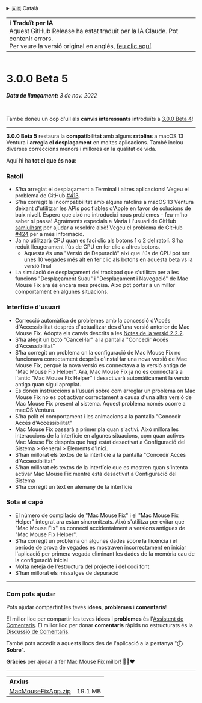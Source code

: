 <details>
<summary>🇦🇩 Català</summary>

[🇬🇧 English (GitHub)](https://github.com/noah-nuebling/mac-mouse-fix/releases/tag/3.0.0-Beta-5)\
**🇦🇩 Català**\
[🇩🇪 Deutsch](https://redirect.macmousefix.com/?target=mmf-release&tag=3.0.0-Beta-5&locale=de)\
[🇪🇸 Español](https://redirect.macmousefix.com/?target=mmf-release&tag=3.0.0-Beta-5&locale=es)\
[🇫🇷 Français](https://redirect.macmousefix.com/?target=mmf-release&tag=3.0.0-Beta-5&locale=fr)\
[🇮🇩 Indonesia](https://redirect.macmousefix.com/?target=mmf-release&tag=3.0.0-Beta-5&locale=id)\
[🇮🇹 Italiano](https://redirect.macmousefix.com/?target=mmf-release&tag=3.0.0-Beta-5&locale=it)\
[🇭🇺 Magyar](https://redirect.macmousefix.com/?target=mmf-release&tag=3.0.0-Beta-5&locale=hu)\
[🇳🇱 Nederlands](https://redirect.macmousefix.com/?target=mmf-release&tag=3.0.0-Beta-5&locale=nl)\
[🇵🇱 Polski](https://redirect.macmousefix.com/?target=mmf-release&tag=3.0.0-Beta-5&locale=pl)\
[🇧🇷 Português (Brasil)](https://redirect.macmousefix.com/?target=mmf-release&tag=3.0.0-Beta-5&locale=pt-BR)\
[🇵🇹 Português (Portugal)](https://redirect.macmousefix.com/?target=mmf-release&tag=3.0.0-Beta-5&locale=pt-PT)\
[🇷🇴 Română](https://redirect.macmousefix.com/?target=mmf-release&tag=3.0.0-Beta-5&locale=ro)\
[🇸🇪 Svenska](https://redirect.macmousefix.com/?target=mmf-release&tag=3.0.0-Beta-5&locale=sv)\
[🇻🇳 Tiếng Việt](https://redirect.macmousefix.com/?target=mmf-release&tag=3.0.0-Beta-5&locale=vi)\
[🇹🇷 Türkçe](https://redirect.macmousefix.com/?target=mmf-release&tag=3.0.0-Beta-5&locale=tr)\
[🇨🇿 Čeština](https://redirect.macmousefix.com/?target=mmf-release&tag=3.0.0-Beta-5&locale=cs)\
[🇬🇷 Ελληνικά](https://redirect.macmousefix.com/?target=mmf-release&tag=3.0.0-Beta-5&locale=el)\
[🇷🇺 Русский](https://redirect.macmousefix.com/?target=mmf-release&tag=3.0.0-Beta-5&locale=ru)\
[🇺🇦 Українська](https://redirect.macmousefix.com/?target=mmf-release&tag=3.0.0-Beta-5&locale=uk)\
[🇮🇱 עברית](https://redirect.macmousefix.com/?target=mmf-release&tag=3.0.0-Beta-5&locale=he)\
[🇸🇦 العربية](https://redirect.macmousefix.com/?target=mmf-release&tag=3.0.0-Beta-5&locale=ar)\
[🇮🇳 हिन्दी](https://redirect.macmousefix.com/?target=mmf-release&tag=3.0.0-Beta-5&locale=hi)\
[🇹🇭 ไทย](https://redirect.macmousefix.com/?target=mmf-release&tag=3.0.0-Beta-5&locale=th)\
[🇨🇳 中文 (简体)](https://redirect.macmousefix.com/?target=mmf-release&tag=3.0.0-Beta-5&locale=zh-Hans)\
[🇨🇳 中文 (繁體)](https://redirect.macmousefix.com/?target=mmf-release&tag=3.0.0-Beta-5&locale=zh-Hant)\
[🇭🇰 中文（香港)](https://redirect.macmousefix.com/?target=mmf-release&tag=3.0.0-Beta-5&locale=zh-HK)\
[🇯🇵 日本語](https://redirect.macmousefix.com/?target=mmf-release&tag=3.0.0-Beta-5&locale=ja)\
[🇰🇷 한국어](https://redirect.macmousefix.com/?target=mmf-release&tag=3.0.0-Beta-5&locale=ko)\
[Help translate Mac Mouse Fix to different languages!](https://github.com/noah-nuebling/mac-mouse-fix/discussions/731)
</details>
<table align=><td>
<b>ℹ️ Traduït per IA</b><br>
Aquest GitHub Release ha estat traduït per la IA Claude. Pot contenir errors.<br>
Per veure la versió original en anglès, <a href="https://github.com/noah-nuebling/mac-mouse-fix/releases/tag/3.0.0-Beta-5">feu clic aquí</a>.
</td></table>

<table></table>

# 3.0.0 Beta 5
***Data de llançament:** 3 de nov. 2022*

<br>

També doneu un cop d'ull als **canvis interessants** introduïts a [3.0.0 Beta 4](https://redirect.macmousefix.com/?target=mmf-release&tag=3.0.0-Beta-4&locale=ca)!

---

**3.0.0 Beta 5** restaura la **compatibilitat** amb alguns **ratolins** a macOS 13 Ventura i **arregla el desplaçament** en moltes aplicacions.
També inclou diverses correccions menors i millores en la qualitat de vida.

Aquí hi ha **tot el que és nou**:

### Ratolí

- S'ha arreglat el desplaçament a Terminal i altres aplicacions! Vegeu el problema de GitHub [#413](https://github.com/noah-nuebling/mac-mouse-fix/issues/413).
- S'ha corregit la incompatibilitat amb alguns ratolins a macOS 13 Ventura deixant d'utilitzar les APIs poc fiables d'Apple en favor de solucions de baix nivell. Espero que això no introdueixi nous problemes - feu-m'ho saber si passa! Agraïments especials a Maria i l'usuari de GitHub [samiulhsnt](https://github.com/samiulhsnt) per ajudar a resoldre això! Vegeu el problema de GitHub [#424](https://github.com/noah-nuebling/mac-mouse-fix/issues/424) per a més informació.
- Ja no utilitzarà CPU quan es faci clic als botons 1 o 2 del ratolí. S'ha reduït lleugerament l'ús de CPU en fer clic a altres botons.
    - Aquesta és una "Versió de Depuració" així que l'ús de CPU pot ser unes 10 vegades més alt en fer clic als botons en aquesta beta vs la versió final
- La simulació de desplaçament del trackpad que s'utilitza per a les funcions "Desplaçament Suau" i "Desplaçament i Navegació" de Mac Mouse Fix ara és encara més precisa. Això pot portar a un millor comportament en algunes situacions.

### Interfície d'usuari

- Correcció automàtica de problemes amb la concessió d'Accés d'Accessibilitat després d'actualitzar des d'una versió anterior de Mac Mouse Fix. Adopta els canvis descrits a les [Notes de la versió 2.2.2](https://redirect.macmousefix.com/?target=mmf-release&tag=2.2.2&locale=ca).
- S'ha afegit un botó "Cancel·lar" a la pantalla "Concedir Accés d'Accessibilitat"
- S'ha corregit un problema on la configuració de Mac Mouse Fix no funcionava correctament després d'instal·lar una nova versió de Mac Mouse Fix, perquè la nova versió es connectava a la versió antiga de "Mac Mouse Fix Helper". Ara, Mac Mouse Fix ja no es connectarà a l'antic "Mac Mouse Fix Helper" i desactivarà automàticament la versió antiga quan sigui apropiat.
- Es donen instruccions a l'usuari sobre com arreglar un problema on Mac Mouse Fix no es pot activar correctament a causa d'una altra versió de Mac Mouse Fix present al sistema. Aquest problema només ocorre a macOS Ventura.
- S'ha polit el comportament i les animacions a la pantalla "Concedir Accés d'Accessibilitat"
- Mac Mouse Fix passarà a primer pla quan s'activi. Això millora les interaccions de la interfície en algunes situacions, com quan actives Mac Mouse Fix després que hagi estat desactivat a Configuració del Sistema > General > Elements d'Inici.
- S'han millorat els textos de la interfície a la pantalla "Concedir Accés d'Accessibilitat"
- S'han millorat els textos de la interfície que es mostren quan s'intenta activar Mac Mouse Fix mentre està desactivat a Configuració del Sistema
- S'ha corregit un text en alemany de la interfície

### Sota el capó

- El número de compilació de "Mac Mouse Fix" i el "Mac Mouse Fix Helper" integrat ara estan sincronitzats. Això s'utilitza per evitar que "Mac Mouse Fix" es connecti accidentalment a versions antigues de "Mac Mouse Fix Helper".
- S'ha corregit un problema on algunes dades sobre la llicència i el període de prova de vegades es mostraven incorrectament en iniciar l'aplicació per primera vegada eliminant les dades de la memòria cau de la configuració inicial
- Molta neteja de l'estructura del projecte i del codi font
- S'han millorat els missatges de depuració

---

### Com pots ajudar

Pots ajudar compartint les teves **idees**, **problemes** i **comentaris**!

El millor lloc per compartir les teves **idees** i **problemes** és l'[Assistent de Comentaris](https://noah-nuebling.github.io/mac-mouse-fix-feedback-assistant/?type=bug-report).
El millor lloc per donar **comentaris** ràpids no estructurats és la [Discussió de Comentaris](https://github.com/noah-nuebling/mac-mouse-fix/discussions/366).

També pots accedir a aquests llocs des de l'aplicació a la pestanya "**ⓘ Sobre**".

**Gràcies** per ajudar a fer Mac Mouse Fix millor! 💙💛❤️

---

<table align="start">
<tr>
    <td colspan=2>
        <b>Arxius</b>
    </td>
</tr>
<tr>
    <td><a href="https://github.com/noah-nuebling/mac-mouse-fix/releases/download/3.0.0-Beta-5/MacMouseFixApp.zip">MacMouseFixApp.zip</a></td>
    <td>19.1 MB</td>
</tr>
</table>